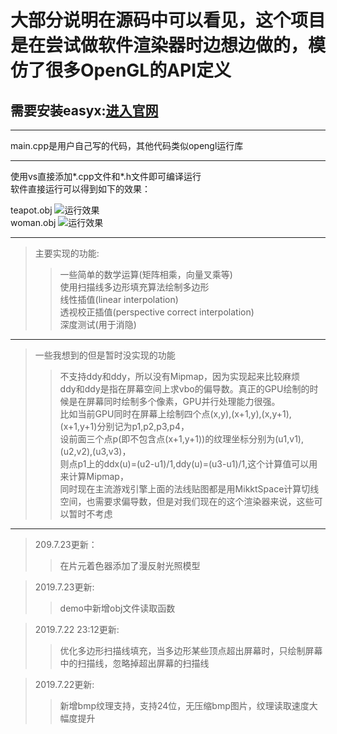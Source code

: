 # 大部分说明在源码中可以看见，这个项目是在尝试做软件渲染器时边想边做的，模仿了很多OpenGL的API定义

## 需要安装easyx:[进入官网](https://easyx.cn/)

---
main.cpp是用户自己写的代码，其他代码类似opengl运行库

---
使用vs直接添加*.cpp文件和*.h文件即可编译运行  
软件直接运行可以得到如下的效果：

teapot.obj
![运行效果](./Renderer/mod/teapot.gif)  
woman.obj
![运行效果](./Renderer/mod/woman.gif)  

---
>主要实现的功能:
>> 一些简单的数学运算(矩阵相乘，向量叉乘等)  
>> 使用扫描线多边形填充算法绘制多边形  
>> 线性插值(linear interpolation)  
>> 透视校正插值(perspective correct interpolation)  
>> 深度测试(用于消隐)  
---
>一些我想到的但是暂时没实现的功能  
>> 不支持ddy和ddy，所以没有Mipmap，因为实现起来比较麻烦  
ddy和ddy是指在屏幕空间上求vbo的偏导数。真正的GPU绘制的时候是在屏幕同时绘制多个像素，GPU并行处理能力很强。  
比如当前GPU同时在屏幕上绘制四个点(x,y),(x+1,y),(x,y+1),(x+1,y+1)分别记为p1,p2,p3,p4，  
设前面三个点p(即不包含点(x+1,y+1))的纹理坐标分别为(u1,v1),(u2,v2),(u3,v3)，  
则点p1上的ddx(u)=(u2-u1)/1,ddy(u)=(u3-u1)/1,这个计算值可以用来计算Mipmap，  
同时现在主流游戏引擎上面的法线贴图都是用MikktSpace计算切线空间，也需要求偏导数，但是对我们现在的这个渲染器来说，这些可以暂时不考虑  
---
> 209.7.23更新：
>> 在片元着色器添加了漫反射光照模型

> 2019.7.23更新:
>> demo中新增obj文件读取函数

> 2019.7.22 23:12更新:
>> 优化多边形扫描线填充，当多边形某些顶点超出屏幕时，只绘制屏幕中的扫描线，忽略掉超出屏幕的扫描线

> 2019.7.22更新:
>> 新增bmp纹理支持，支持24位，无压缩bmp图片，纹理读取速度大幅度提升
